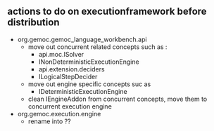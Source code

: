 ## actions to do on executionframework before distribution

* org.gemoc.gemoc_language_workbench.api
  * move out concurrent related concepts such as :
    * api.moc.ISolver
    * INonDeterministicExecutionEngine
    * api.extension.deciders
    * ILogicalStepDecider
  * move out engine specific concepts suc as
    * IDeterministicExecutionEngine
  * clean IEngineAddon from concurrent concepts, move them to concurrent execution engine
* org.gemoc.execution.engine
  * rename into ??
